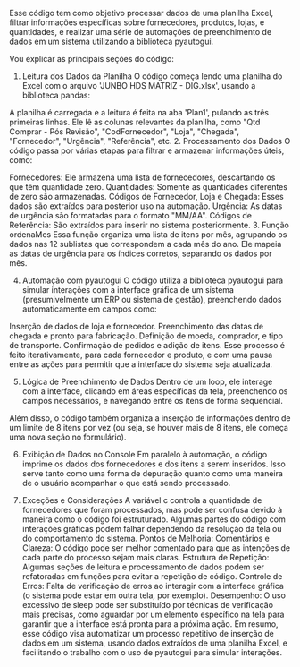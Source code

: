 Esse código tem como objetivo processar dados de uma planilha Excel, filtrar informações específicas sobre fornecedores, produtos, lojas, e quantidades, e realizar uma série de automações de preenchimento de dados em um sistema utilizando a biblioteca pyautogui.

Vou explicar as principais seções do código:

1. Leitura dos Dados da Planilha
O código começa lendo uma planilha do Excel com o arquivo 'JUNBO HDS MATRIZ - DIG.xlsx', usando a biblioteca pandas:

A planilha é carregada e a leitura é feita na aba 'Plan1', pulando as três primeiras linhas.
Ele lê as colunas relevantes da planilha, como "Qtd Comprar - Pós Revisão", "CodFornecedor", "Loja", "Chegada", "Fornecedor", "Urgência", "Referência", etc.
2. Processamento dos Dados
O código passa por várias etapas para filtrar e armazenar informações úteis, como:

Fornecedores: Ele armazena uma lista de fornecedores, descartando os que têm quantidade zero.
Quantidades: Somente as quantidades diferentes de zero são armazenadas.
Códigos de Fornecedor, Loja e Chegada: Esses dados são extraídos para posterior uso na automação.
Urgência: As datas de urgência são formatadas para o formato "MM/AA".
Códigos de Referência: São extraídos para inserir no sistema posteriormente.
3. Função ordenaMes
Essa função organiza uma lista de itens por mês, agrupando os dados nas 12 sublistas que correspondem a cada mês do ano. Ele mapeia as datas de urgência para os índices corretos, separando os dados por mês.

4. Automação com pyautogui
O código utiliza a biblioteca pyautogui para simular interações com a interface gráfica de um sistema (presumivelmente um ERP ou sistema de gestão), preenchendo dados automaticamente em campos como:

Inserção de dados de loja e fornecedor.
Preenchimento das datas de chegada e pronto para fabricação.
Definição de moeda, comprador, e tipo de transporte.
Confirmação de pedidos e adição de itens.
Esse processo é feito iterativamente, para cada fornecedor e produto, e com uma pausa entre as ações para permitir que a interface do sistema seja atualizada.

5. Lógica de Preenchimento de Dados
Dentro de um loop, ele interage com a interface, clicando em áreas específicas da tela, preenchendo os campos necessários, e navegando entre os itens de forma sequencial.

Além disso, o código também organiza a inserção de informações dentro de um limite de 8 itens por vez (ou seja, se houver mais de 8 itens, ele começa uma nova seção no formulário).

6. Exibição de Dados no Console
Em paralelo à automação, o código imprime os dados dos fornecedores e dos itens a serem inseridos. Isso serve tanto como uma forma de depuração quanto como uma maneira de o usuário acompanhar o que está sendo processado.

7. Exceções e Considerações
A variável c controla a quantidade de fornecedores que foram processados, mas pode ser confusa devido à maneira como o código foi estruturado.
Algumas partes do código com interações gráficas podem falhar dependendo da resolução da tela ou do comportamento do sistema.
Pontos de Melhoria:
Comentários e Clareza: O código pode ser melhor comentado para que as intenções de cada parte do processo sejam mais claras.
Estrutura de Repetição: Algumas seções de leitura e processamento de dados podem ser refatoradas em funções para evitar a repetição de código.
Controle de Erros: Falta de verificação de erros ao interagir com a interface gráfica (o sistema pode estar em outra tela, por exemplo).
Desempenho: O uso excessivo de sleep pode ser substituído por técnicas de verificação mais precisas, como aguardar por um elemento específico na tela para garantir que a interface está pronta para a próxima ação.
Em resumo, esse código visa automatizar um processo repetitivo de inserção de dados em um sistema, usando dados extraídos de uma planilha Excel, e facilitando o trabalho com o uso de pyautogui para simular interações.
